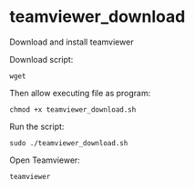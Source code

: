 # teamviewer_download
Download and install teamviewer

Download script:

```shell
wget
```
Then allow executing file as program:
```shell
chmod +x teamviewer_download.sh
```
Run the script:
```shell
sudo ./teamviewer_download.sh
```

Open Teamviewer:
```shell
teamviewer
```
